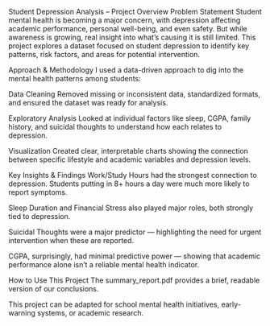 Student Depression Analysis – Project Overview
Problem Statement
Student mental health is becoming a major concern, with depression affecting academic performance, personal well-being, and even safety. But while awareness is growing, real insight into what’s causing it is still limited. This project explores a dataset focused on student depression to identify key patterns, risk factors, and areas for potential intervention.

Approach & Methodology
I used a data-driven approach to dig into the mental health patterns among students:

Data Cleaning
Removed missing or inconsistent data, standardized formats, and ensured the dataset was ready for analysis.

Exploratory Analysis
Looked at individual factors like sleep, CGPA, family history, and suicidal thoughts to understand how each relates to depression.

Visualization
Created clear, interpretable charts showing the connection between specific lifestyle and academic variables and depression levels.

 Key Insights & Findings
Work/Study Hours had the strongest connection to depression. Students putting in 8+ hours a day were much more likely to report symptoms.

Sleep Duration and Financial Stress also played major roles, both strongly tied to depression.

Suicidal Thoughts were a major predictor — highlighting the need for urgent intervention when these are reported.

CGPA, surprisingly, had minimal predictive power — showing that academic performance alone isn’t a reliable mental health indicator.

How to Use This Project
The summary_report.pdf provides a brief, readable version of our conclusions.

This project can be adapted for school mental health initiatives, early-warning systems, or academic research.
